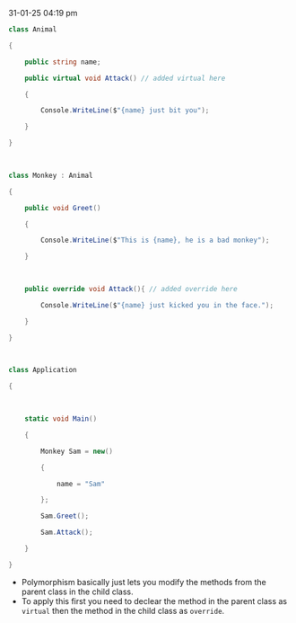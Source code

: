 31-01-25
04:19 pm

```C#
class Animal

{

    public string name;

    public virtual void Attack() // added virtual here

    {

        Console.WriteLine($"{name} just bit you");

    }

}

  

class Monkey : Animal

{

    public void Greet()

    {

        Console.WriteLine($"This is {name}, he is a bad monkey");

    }

  

    public override void Attack(){ // added override here

        Console.WriteLine($"{name} just kicked you in the face.");

    }

}

  

class Application

{

  

    static void Main()

    {

        Monkey Sam = new()

        {

            name = "Sam"

        };

        Sam.Greet();

        Sam.Attack();

    }

}
```

- Polymorphism basically just lets you modify the methods from the parent class in the child class.
- To apply this first you need to declear the method in the parent class as `virtual` then the method in the child class as `override`. 